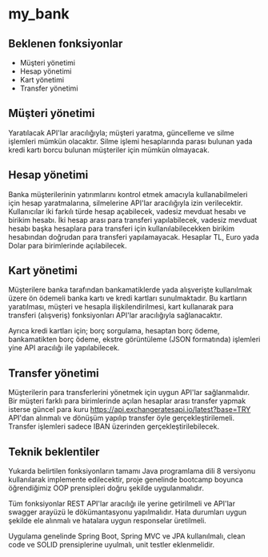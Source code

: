 # my_bank

## Beklenen fonksiyonlar
- Müşteri yönetimi
- Hesap yönetimi
- Kart yönetimi
- Transfer yönetimi
## Müşteri yönetimi
Yaratılacak API'lar aracılığıyla; müşteri yaratma, güncelleme ve silme işlemleri mümkün olacaktır.
Silme işlemi hesaplarında parası bulunan yada kredi kartı borcu bulunan müşteriler için mümkün olmayacak.

## Hesap yönetimi
Banka müşterilerinin yatırımlarını kontrol etmek amacıyla kullanabilmeleri için hesap yaratmalarına, silmelerine API'lar aracılığıyla izin verilecektir.
Kullanıcılar iki farkılı türde hesap açabilecek, vadesiz mevduat hesabı ve birikim hesabı. İki hesap arası para transferi yapılabilecek,
vadesiz mevduat hesabı başka hesaplara para transferi için kullanılabilecekken birikim hesabından doğrudan para transferi yapılamayacak.
Hesaplar TL, Euro yada Dolar para birimlerinde açılabilecek.

## Kart yönetimi
Müşterilere banka tarafından bankamatiklerde yada alışverişte kullanılmak üzere ön ödemeli banka kartı ve kredi kartları sunulmaktadır.
Bu kartların yaratılması, müşteri ve hesapla ilişkilendirilmesi, kart kullanarak para transferi (alışveriş) fonksiyonları API'lar aracılığıyla sağlanacaktır.

Ayrıca kredi kartları için; borç sorgulama, hesaptan borç ödeme, bankamatikten borç ödeme, ekstre görüntüleme (JSON formatında) işlemleri yine API aracılığı ile yapılabilecek.

## Transfer yönetimi
Müşterilerin para transferlerini yönetmek için uygun API'lar sağlanmalıdır. 
Bir müşteri farklı para birimlerinde açılan hesaplar arası transfer yapmak isterse güncel para kuru https://api.exchangeratesapi.io/latest?base=TRY API'dan alınmalı
ve dönüşüm yapılıp transfer öyle gerçekleştirilemeli. Transfer işlemleri sadece IBAN üzerinden gerçekleştirilebilecek.

## Teknik beklentiler
Yukarda belirtilen fonksiyonların tamamı Java programlama dili 8 versiyonu kullanılarak implemente edilecektir,
proje genelinde bootcamp boyunca öğrendiğimiz OOP prensipleri doğru şekilde uygulanmalıdır.

Tüm fonksiyonlar REST API'lar aracılığı ile yerine getirilmeli ve API'lar swagger arayüzü 
le dökümantasyonu yapılmalıdır. Hata durumları uygun şekilde ele alınmalı ve hatalara uygun responselar üretilmeli.

Uygulama genelinde Spring Boot, Spring MVC ve JPA kullanılmalı, clean code ve SOLID prensiplerine uyulmalı, unit testler eklenmelidir.
